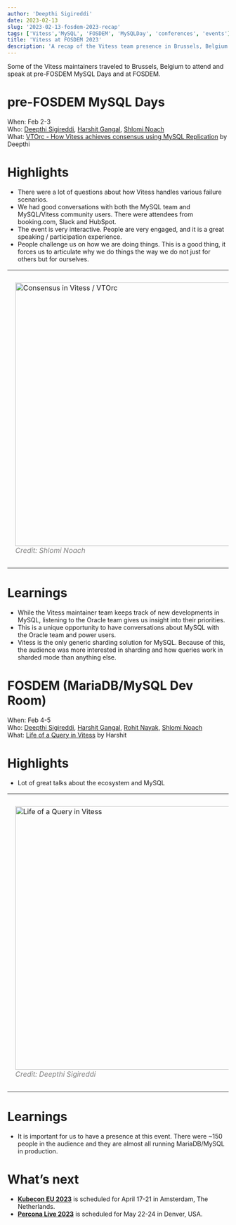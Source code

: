 ```yaml
---
author: 'Deepthi Sigireddi'
date: 2023-02-13
slug: '2023-02-13-fosdem-2023-recap'
tags: ['Vitess','MySQL', 'FOSDEM', 'MySQLDay', 'conferences', 'events']
title: 'Vitess at FOSDEM 2023'
description: 'A recap of the Vitess team presence in Brussels, Belgium'
---
```

Some of the Vitess maintainers traveled to Brussels, Belgium to attend and speak at pre-FOSDEM MySQL Days and at FOSDEM.

# pre-FOSDEM MySQL Days
When: Feb 2-3  
Who: [Deepthi Sigireddi](https://twitter.com/ATechGirl), [Harshit Gangal](https://twitter.com/harshitgangal), [Shlomi Noach](https://twitter.com/ShlomiNoach)  
What: [VTOrc - How Vitess achieves consensus using MySQL Replication](../../files/2023-fosdem/Vitess-Consensus-FOSDEM.pdf) by Deepthi

# Highlights
- There were a lot of questions about how Vitess handles various failure scenarios.
- We had good conversations with both the MySQL team and MySQL/Vitess community users. There were attendees from booking.com, Slack and HubSpot.
- The event is very interactive. People are very engaged, and it is a great speaking / participation experience.
- People challenge us on how we are doing things. This is a good thing, it forces us to articulate why we do things the way we do not just for others but for ourselves.
<table>
<tr>
<td> 
  <p style="padding: 10px">
<img src="/files/2023-fosdem/deepthi-consensus.jpg" alt="Consensus in Vitess / VTOrc" style="width:600px"/> 
  <br>
  <em style="color: grey">Credit: Shlomi Noach</em>
</td>
</tr>
</table>

# Learnings
- While the Vitess maintainer team keeps track of new developments in MySQL, listening to the Oracle team gives us insight into their priorities.
- This is a unique opportunity to have conversations about MySQL with the Oracle team and power users.
- Vitess is the only generic sharding solution for MySQL. Because of this, the audience was more interested in sharding and how queries work in sharded mode than anything else.

# FOSDEM (MariaDB/MySQL Dev Room)
When: Feb 4-5  
Who: [Deepthi Sigireddi](https://twitter.com/ATechGirl), [Harshit Gangal](https://twitter.com/harshitgangal), [Rohit Nayak](https://twitter.com/rohitnayak), [Shlomi Noach](https://twitter.com/ShlomiNoach)  
What: [Life of a Query in Vitess](https://fosdem.org/2023/schedule/event/life_query_vitess/) by Harshit

# Highlights
- Lot of great talks about the ecosystem and MySQL
<table>
<tr>
<td> 
  <p style="padding: 10px">
<img src="/files/2023-fosdem/harshit-life-query.jpg" alt="Life of a Query in Vitess" style="width:600px"/> 
  <br>
  <em style="color: grey">Credit: Deepthi Sigireddi</em>
</td>
<td> 
  <p style="padding: 10px">
<img src="/files/2023-fosdem/team.jpg" alt="Maintainers at FOSDEM" style="width:600px"/> 
  <br>
  <em style="color: grey">Credit: Shlomi Noach</em>
</td>
</tr>
</table>

# Learnings
- It is important for us to have a presence at this event. There were ~150 people in the audience and they are almost all running MariaDB/MySQL in production.

# What’s next
- **[Kubecon EU 2023](https://events.linuxfoundation.org/kubecon-cloudnativecon-europe-2023/)** is scheduled for April 17-21 in Amsterdam, The Netherlands.
- **[Percona Live 2023](https://www.percona.com/live/conferences)** is scheduled for May 22-24 in Denver, USA.
